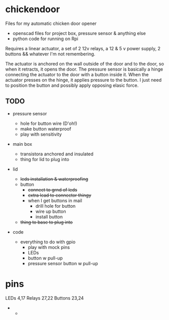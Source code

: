 # chickendoor
Files for my automatic chicken door opener

* openscad files for project box, pressure sensor & anything else
* python code for running on Rpi

Requires a linear actuator, a set of 2 12v relays, a 12 & 5 v power supply, 2 buttons && whatever I'm not remembering.

The actuator is anchored on the wall outside of the door and to the door, so when it
retracts, it opens the door.  The pressure sensor is basically a hinge connecting the actuator to the door with a button inside it.  When the actuator presses on the hinge, it applies pressure to the button.  I just need to position the button and possibly apply opposing elasic force.  

## TODO

* pressure sensor
  * hole for button wire (D'oh!)
  * make button waterproof
  * play with sensitivity

* main box
  * transistora anchored and insulated
  * thing for lid to plug into

* lid
  * ~~leds installation & waterproofing~~
  * button
    * ~~connect to grnd of leds~~
    * ~~extra lead to connector thingy~~
    * when I get buttons in mail
      * drill hole for button
      * wire up button
      * install button
  * ~~thing to base to plug into~~

* code
  * everything to do with gpio
    * play with mock pins
    * LEDs
    * button w pull-up 
    * pressure sensor button w pull-up
  
# pins

LEDs 4,17 
Relays 27,22
Buttons 23,24

* * 

